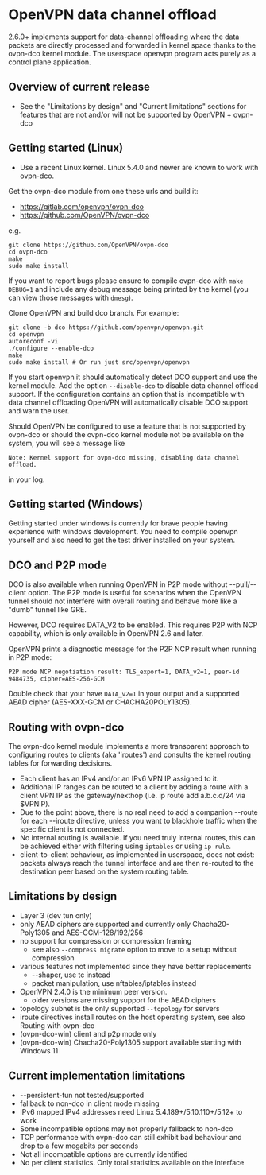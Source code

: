 OpenVPN data channel offload
============================
2.6.0+ implements support for data-channel offloading where the data packets
are directly processed and forwarded in kernel space thanks to the ovpn-dco
kernel module. The userspace openvpn program acts purely as a control plane
application.


Overview of current release
---------------------------
- See the "Limitations by design" and "Current limitations" sections for
  features that are not and/or will not be supported by OpenVPN + ovpn-dco


Getting started (Linux)
-----------------------

- Use a recent Linux kernel. Linux 5.4.0 and newer are known to work with
  ovpn-dco.

Get the ovpn-dco module from one these urls and build it:

* https://gitlab.com/openvpn/ovpn-dco
* https://github.com/OpenVPN/ovpn-dco

e.g.

    git clone https://github.com/OpenVPN/ovpn-dco
    cd ovpn-dco
    make
    sudo make install

If you want to report bugs please ensure to compile ovpn-dco with
`make DEBUG=1` and include any debug message being printed by the
kernel (you can view those messages with `dmesg`).

Clone OpenVPN and build dco branch. For example:

    git clone -b dco https://github.com/openvpn/openvpn.git
    cd openvpn
    autoreconf -vi
    ./configure --enable-dco
    make
    sudo make install # Or run just src/openvpn/openvpn

If you start openvpn it should automatically detect DCO support and use the
kernel module. Add the option `--disable-dco` to disable data channel offload
support. If the configuration contains an option that is incompatible with
data channel offloading OpenVPN will automatically disable DCO support and
warn the user.

Should OpenVPN be configured to use a feature that is not supported by ovpn-dco
or should the ovpn-dco kernel module not be available on the system, you will
see a message like

    Note: Kernel support for ovpn-dco missing, disabling data channel offload.

in your log.


Getting started (Windows)
-------------------------
Getting started under windows is currently for brave people having experience
with windows development. You need to compile openvpn yourself and also need 
to get the test driver installed on your system.


DCO and P2P mode
----------------
DCO is also available when running OpenVPN in P2P mode without --pull/--client option.
The P2P mode is useful for scenarios when the OpenVPN tunnel should not interfere with
overall routing and behave more like a "dumb" tunnel like GRE.

However, DCO requires DATA_V2 to be enabled. This requires P2P with NCP capability, which
is only available in OpenVPN 2.6 and later.

OpenVPN prints a diagnostic message for the P2P NCP result when running in P2P mode:

    P2P mode NCP negotiation result: TLS_export=1, DATA_v2=1, peer-id 9484735, cipher=AES-256-GCM

Double check that your have `DATA_v2=1` in your output and a supported AEAD cipher
(AES-XXX-GCM or CHACHA20POLY1305).


Routing with ovpn-dco
---------------------
The ovpn-dco kernel module implements a more transparent approach to
configuring routes to clients (aka 'iroutes') and consults the kernel
routing tables for forwarding decisions.

- Each client has an IPv4 and/or an IPv6 VPN IP assigned to it.
- Additional IP ranges can be routed to a client by adding a route with
  a client VPN IP as the gateway/nexthop (i.e. ip route add a.b.c.d/24 via $VPNIP).
- Due to the point above, there is no real need to add a companion --route for
  each --iroute directive, unless you want to blackhole traffic when the specific
  client is not connected.
- No internal routing is available. If you need truly internal routes, this can be
  achieved either with filtering using `iptables` or using `ip rule`.
- client-to-client behaviour, as implemented in userspace, does not exist: packets
  always reach the tunnel interface and are then re-routed to the destination peer
  based on the system routing table.


Limitations by design
----------------------
- Layer 3 (dev tun only)
- only AEAD ciphers are supported and currently only
  Chacha20-Poly1305 and AES-GCM-128/192/256
- no support for compression or compression framing
  - see also `--compress migrate` option to move to a setup without compression
- various features not implemented since they have better replacements
  - --shaper, use tc instead
  - packet manipulation, use nftables/iptables instead
- OpenVPN 2.4.0 is the minimum peer version.
  - older versions are missing support for the AEAD ciphers
- topology subnet is the only supported `--topology` for servers
- iroute directives install routes on the host operating system, see also
  Routing with ovpn-dco
- (ovpn-dco-win) client and p2p mode only
- (ovpn-dco-win) Chacha20-Poly1305 support available starting with Windows 11


Current implementation limitations
-------------------
- --persistent-tun not tested/supported
- fallback to non-dco in client mode missing
- IPv6 mapped IPv4 addresses need Linux 5.4.189+/5.10.110+/5.12+ to work
- Some incompatible options may not properly fallback to non-dco
- TCP performance with ovpn-dco can still exhibit bad behaviour and drop to a
  few megabits per seconds
- Not all incompatible options are currently identified
- No per client statistics. Only total statistics available on the interface
